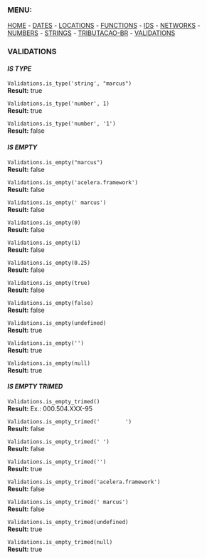 ### MENU:
[HOME](https://github.com/maviniciuus/js-helpers/blob/master/README.md) *-* [DATES](https://github.com/maviniciuus/js-helpers/blob/master/doc/DATES.md) *-* [LOCATIONS](https://github.com/maviniciuus/js-helpers/blob/master/doc/LOCATIONS.md) *-* [FUNCTIONS](https://github.com/maviniciuus/js-helpers/blob/master/doc/FUNCTIONS.md) *-* [IDS](https://github.com/maviniciuus/js-helpers/blob/master/doc/IDS.md) *-* [NETWORKS](https://github.com/maviniciuus/js-helpers/blob/master/doc/NETWORKS.md) *-* [NUMBERS](https://github.com/maviniciuus/js-helpers/blob/master/doc/NUMBERS.md) *-* [STRINGS](https://github.com/maviniciuus/js-helpers/blob/master/doc/STRINGS.md) *-* [TRIBUTACAO-BR](https://github.com/maviniciuus/js-helpers/blob/master/doc/TRIBUTACAO-BR.md) *-* [VALIDATIONS](https://github.com/maviniciuus/js-helpers/blob/master/doc/VALIDATIONS.md)

### VALIDATIONS

#### *IS TYPE*

`Validations.is_type('string', "marcus")`  
**Result:** true

`Validations.is_type('number', 1)`  
**Result:** true  

`Validations.is_type('number', '1')`  
**Result:** false  

#### *IS EMPTY*

`Validations.is_empty("marcus")`  
**Result:** false  

`Validations.is_empty('acelera.framework')`  
**Result:** false  

`Validations.is_empty(' marcus')`  
**Result:** false  

`Validations.is_empty(0)`  
**Result:** false  

`Validations.is_empty(1)`  
**Result:** false  

`Validations.is_empty(0.25)`  
**Result:** false  

`Validations.is_empty(true)`  
**Result:** false  

`Validations.is_empty(false)`  
**Result:** false  

`Validations.is_empty(undefined)`  
**Result:** true  

`Validations.is_empty('')`  
**Result:** true  

`Validations.is_empty(null)`  
**Result:** true  


#### *IS EMPTY TRIMED*

`Validations.is_empty_trimed()`  
**Result:** Ex.: 000.504.XXX-95  

`Validations.is_empty_trimed('        ')`  
**Result:** false  

`Validations.is_empty_trimed(' ')`  
**Result:** false  

`Validations.is_empty_trimed('')`  
**Result:** true  

`Validations.is_empty_trimed('acelera.framework')`  
**Result:** false  

`Validations.is_empty_trimed(' marcus')`  
**Result:** false  

`Validations.is_empty_trimed(undefined)`  
**Result:** true    

`Validations.is_empty_trimed(null)`  
**Result:** true  

